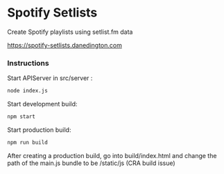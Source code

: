 # Spotify Setlists
Create Spotify playlists using setlist.fm data

https://spotify-setlists.danedington.com

### Instructions

Start APIServer in src/server :
```sh
node index.js
```

Start development build:
```sh
npm start
```

Start production build:
```sh
npm run build
```

After creating a production build, go into build/index.html and change the path of the main.js bundle to be /static/js (CRA build issue)
